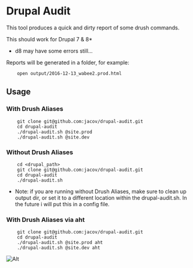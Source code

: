 # Drupal Audit

This tool produces a quick and dirty report of some drush commands.

This should work for Drupal 7 & 8*

* d8 may have some errors still...

Reports will be generated in a folder, for example:
```
	open output/2016-12-13_wabee2.prod.html
```


## Usage
### With Drush Aliases
```
	git clone git@github.com:jacov/drupal-audit.git
	cd drupal-audit
	./drupal-audit.sh @site.prod
	./drupal-audit.sh @site.dev
```

### Without Drush Aliases 
```
	cd <drupal_path>
	git clone git@github.com:jacov/drupal-audit.git
	cd drupal-audit
	./drupal-audit.sh
```
* Note: if you are running without Drush Aliases, make sure to clean up output dir, or set it to a different location within the drupal-audit.sh. In the future i will put this in a config file.

### With Drush Aliases via aht
```
	git clone git@github.com:jacov/drupal-audit.git
	cd drupal-audit
	./drupal-audit.sh @site.prod aht
	./drupal-audit.sh @site.dev aht
```



![Alt](https://s3.amazonaws.com/public-jacob/misc/drupal_logo.png "Drupal")
